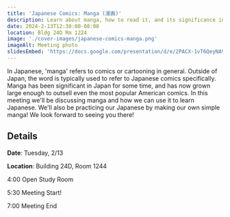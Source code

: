 ```yaml
---
title: 'Japanese Comics: Manga (漫画)'
description: Learn about manga, how to read it, and its significance in Japan.
date: 2024-2-13T12:30:00-08:00
location: Bldg 24D Rm 1224
image: './cover-images/japanese-comics-manga.png'
imageAlt: Meeting photo
slidesEmbed: 'https://docs.google.com/presentation/d/e/2PACX-1vT6QeyNA9vmxyd4ImhKIjjfr-AuMi2NSR40kDjKFmW65xT5k8SENSIDx0Z50GMKUu9IX3HhAoiPzccj/embed?start=false&loop=false&delayms=60000'
---
```


In Japanese, 'manga' refers to comics or cartooning in general. Outside of Japan, the word is typically used to refer to Japanese comics specifically. Manga has been significant in Japan for some time, and has now grown large enough to outsell even the most popular American comics. In this meeting we'll be discussing manga and how we can use it to learn Japanese. We'll also be practicing our Japanese by making our own simple manga! We look forward to seeing you there!

## Details
**Date**: Tuesday, 2/13

**Location**: Building 24D, Room 1244

4:00    Open Study Room

5:30    Meeting Start!

7:00    Meeting End